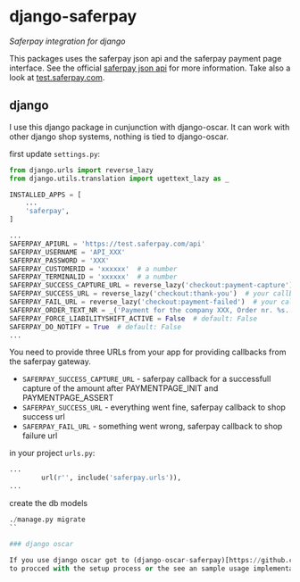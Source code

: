 # django-saferpay

*Saferpay integration for django*

This packages uses the saferpay json api and the saferpay payment page interface.
See the official [saferpay json api](http://saferpay.github.io/jsonapi/#ChapterPaymentPage) for more information.
Take also a look at [test.saferpay.com](https://test.saferpay.com/).

## django

I use this django package in cunjunction with django-oscar. It can work with other django shop systems,
nothing is tied to django-oscar.

first update `settings.py`:

```python
from django.urls import reverse_lazy
from django.utils.translation import ugettext_lazy as _

INSTALLED_APPS = [
    ...
    'saferpay',
]

...
SAFERPAY_APIURL = 'https://test.saferpay.com/api'
SAFERPAY_USERNAME = 'API_XXX'
SAFERPAY_PASSWORD = 'XXX'
SAFERPAY_CUSTOMERID = 'xxxxxx'  # a number
SAFERPAY_TERMINALID = 'xxxxxx'  # a number
SAFERPAY_SUCCESS_CAPTURE_URL = reverse_lazy('checkout:payment-capture')  # your callback after getting the money
SAFERPAY_SUCCESS_URL = reverse_lazy('checkout:thank-you')  # your callback after a successfull order
SAFERPAY_FAIL_URL = reverse_lazy('checkout:payment-failed')  # your callback after a failed payment
SAFERPAY_ORDER_TEXT_NR = _('Payment for the company XXX, Order nr. %s.')
SAFERPAY_FORCE_LIABILITYSHIFT_ACTIVE = False  # default: False
SAFERPAY_DO_NOTIFY = True  # default: False
...
```

You need to provide three URLs from your app for providing callbacks from the saferpay gateway. 

- `SAFERPAY_SUCCESS_CAPTURE_URL` - saferpay callback for a successfull capture of the amount
  after PAYMENTPAGE_INIT and PAYMENTPAGE_ASSERT
- `SAFERPAY_SUCCESS_URL` - everything went fine, saferpay callback to shop success url
- `SAFERPAY_FAIL_URL` - something went wrong, saferpay callback to shop failure url

in your project `urls.py`:

```python
...
        url(r'', include('saferpay.urls')),
...
```

create the db models

```python
./manage.py migrate
``

### django oscar

If you use django oscar got to (django-oscar-saferpay)[https://github.com/taywa/django-oscar-saferpay]
to procced with the setup process or the see an sample usage implementation.

